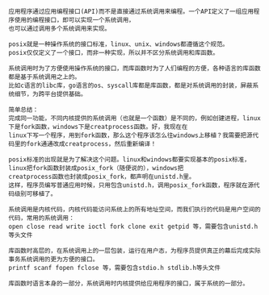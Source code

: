     应用程序通过应用编程接口(API)而不是直接通过系统调用来编程。一个API定义了一组应用程序使用的编程接口，即可以实现一个系统调用，
    也可以通过调用多个系统调用来实现。

    posix就是一种操作系统的接口标准，linux、unix、windows都遵循这个规范。
    posix仅仅定义了一个接口，而非一种实现，所以并不区分系统调用和库函数。

    系统调用时为了方便使用操作系统的接口，而库函数时为了人们编程的方便，各种语言的库函数都是基于系统调用之上的。
    比如c语言的libc库，go语言的os、syscall库都是库函数，都是对系统调用的封装，屏蔽系统细节，为跨平台提供基础。

    简单总结：
    完成同一功能，不同内核提供的系统调用（也就是一个函数）是不同的，例如创建进程，linux下是fork函数，windows下是creatprocess函数。好，我现在在
    linux下写一个程序，用到fork函数，那么这个程序该怎么往windows上移植？我需要把源代码里的fork通通改成creatprocess，然后重新编译！
    
    posix标准的出现就是为了解决这个问题。linux和windows都要实现基本的posix标准，linux把fork函数封装成posix_fork（随便说的），windows把
    creatprocess函数也封装成posix_fork，都声明在unistd.h里。
    这样，程序员编写普通应用时候，只用包含unistd.h，调用posix_fork函数，程序就在源代码级别可移植了。

    系统调用是内核代码，内核代码能访问系统上的所有地址空间，而我们执行的代码是用户空间的代码，常用的系统调用：
    open close read write ioctl fork clone exit getpid 等，需要包含unistd.h 等头文件

    库函数时高层的，在系统调用上的一层包装，运行在用户态，为程序员提供真正的幕后完成实际事务系统调用的更为方便的接口。
    printf scanf fopen fclose 等，需要包含stdio.h stdlib.h等头文件

    库函数时语言本身的一部分，系统调用时内核提供给应用程序的接口，属于系统的一部分。